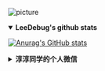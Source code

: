 
<!--### Hi there 👋-->

<!--
**LeeDebug/LeeDebug** is a ✨ _special_ ✨ repository because its `README.md` (this file) appears on your GitHub profile.

Here are some ideas to get you started:

- 🔭 I’m currently working on ...
- 🌱 I’m currently learning ...
- 👯 I’m looking to collaborate on ...
- 🤔 I’m looking for help with ...
- 💬 Ask me about ...
- 📫 How to reach me: ...
- 😄 Pronouns: ...
- ⚡ Fun fact: ...
-->

![picture](https://cdn.jsdelivr.net/gh/LeeDebug/PicGo/img/20201210233843.gif)


<details open>
  <summary><b>LeeDebug's github stats</b></summary>

[![Anurag's GitHub stats](https://github-readme-stats.vercel.app/api?username=ocasl&count_private=true)](https://github.com/ocasl/github-readme-stats)
  
</details>


<details>
  <summary><b>淳淳同学的个人微信</b></summary>

  <div align="center">
    <img src="https://cdn.jsdelivr.net/gh/LeeDebug/PicGo/img/20210527113237.png" alt="淳淳同学的个人微信">
  </div>
</details>


